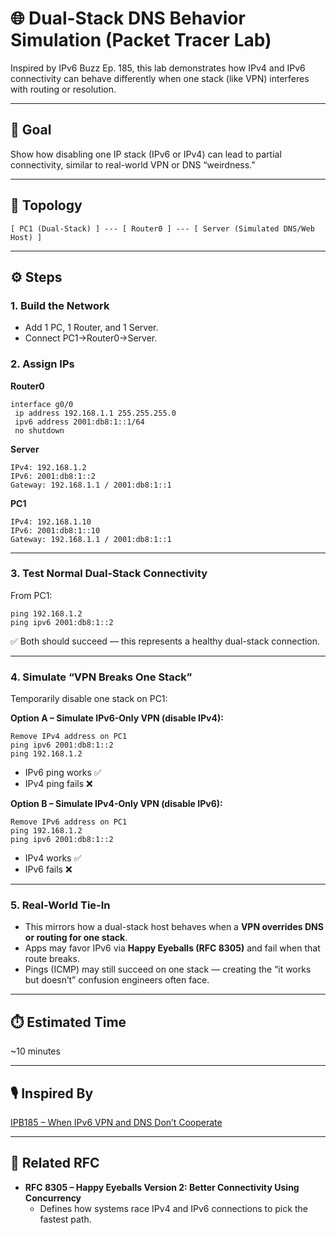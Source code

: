 # 🌐 Dual-Stack DNS Behavior Simulation (Packet Tracer Lab)

Inspired by IPv6 Buzz Ep. 185, this lab demonstrates how IPv4 and IPv6 connectivity can behave differently when one stack (like VPN) interferes with routing or resolution.

---

## 🎯 Goal
Show how disabling one IP stack (IPv6 or IPv4) can lead to partial connectivity, similar to real-world VPN or DNS “weirdness.”

---

## 🧱 Topology
```
[ PC1 (Dual-Stack) ] --- [ Router0 ] --- [ Server (Simulated DNS/Web Host) ]
```

---

## ⚙️ Steps

### 1. Build the Network
- Add 1 PC, 1 Router, and 1 Server.
- Connect PC1→Router0→Server.

### 2. Assign IPs

**Router0**
```
interface g0/0
 ip address 192.168.1.1 255.255.255.0
 ipv6 address 2001:db8:1::1/64
 no shutdown
```

**Server**
```
IPv4: 192.168.1.2
IPv6: 2001:db8:1::2
Gateway: 192.168.1.1 / 2001:db8:1::1
```

**PC1**
```
IPv4: 192.168.1.10
IPv6: 2001:db8:1::10
Gateway: 192.168.1.1 / 2001:db8:1::1
```

---

### 3. Test Normal Dual-Stack Connectivity
From PC1:
```
ping 192.168.1.2
ping ipv6 2001:db8:1::2
```
✅ Both should succeed — this represents a healthy dual-stack connection.

---

### 4. Simulate “VPN Breaks One Stack”
Temporarily disable one stack on PC1:

**Option A – Simulate IPv6-Only VPN (disable IPv4):**
```
Remove IPv4 address on PC1
ping ipv6 2001:db8:1::2
ping 192.168.1.2
```
- IPv6 ping works ✅  
- IPv4 ping fails ❌  

**Option B – Simulate IPv4-Only VPN (disable IPv6):**
```
Remove IPv6 address on PC1
ping 192.168.1.2
ping ipv6 2001:db8:1::2
```
- IPv4 works ✅  
- IPv6 fails ❌  

---

### 5. Real-World Tie-In
- This mirrors how a dual-stack host behaves when a **VPN overrides DNS or routing for one stack**.  
- Apps may favor IPv6 via **Happy Eyeballs (RFC 8305)** and fail when that route breaks.  
- Pings (ICMP) may still succeed on one stack — creating the “it works but doesn’t” confusion engineers often face.

---

## ⏱️ Estimated Time
~10 minutes

---

## 🎙️ Inspired By
[IPB185 – When IPv6 VPN and DNS Don’t Cooperate](https://packetpushers.net/podcasts/ipv6-buzz/ipb185-when-ipv6-vpn-and-dns-dont-cooperate/)

---

## 📜 Related RFC
- **RFC 8305 – Happy Eyeballs Version 2: Better Connectivity Using Concurrency**
  - Defines how systems race IPv4 and IPv6 connections to pick the fastest path.
